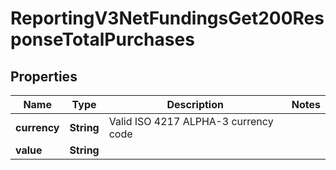 
# ReportingV3NetFundingsGet200ResponseTotalPurchases

## Properties
Name | Type | Description | Notes
------------ | ------------- | ------------- | -------------
**currency** | **String** | Valid ISO 4217 ALPHA-3 currency code | 
**value** | **String** |  | 



